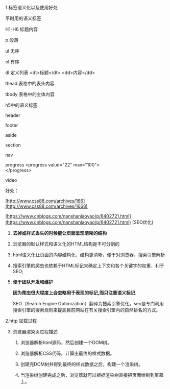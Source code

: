 1.标签语义化以及使用好处

平时用的语义标签

H1-H6 标题内容

p 段落

ul 无序

ol 有序

dl 定义列表   &lt;dt&gt;标题&lt;/dt&gt;   &lt;dd&gt;内容&lt;/dd&gt;

thead 表格中的表头内容

tbody 表格中的主体内容

h5中的语义标签

header

footer

aside

section

nav

progress   &lt;progress value="22" max="100"&gt;  
&lt;/progress&gt;

video

好处：

[http://www.css88.com/archives/166](http://www.css88.com/archives/1668)

[https://www.cnblogs.com/nanshanlaoyao/p/6402721.html](https://www.cnblogs.com/nanshanlaoyao/p/6402721.html)   \(SEO优化\)

1. **去掉或样式丢失的时候能让页面呈现清晰的结构**
2. 浏览器的默认样式和语义化的HTML结构是不可分割的
3. html语义化让页面的内容结构化，结构更清晰，便于对浏览器，搜索引擎解析
4. 搜索引擎的爬虫也依赖于HTML标记来确定上下文和各个关键字的权重，利于SEO;
5. **便于团队开发和维护**

   **因为爬虫很大程度上会忽略用于表现的标记,而只注重语义标记.**

   SEO（Search Engine Optimization）翻译为搜索引擎优化。seo是专门利用搜索引擎的搜索规则来提高目前网站在有关搜索引擎内的自然排名的方式。

2.http 加载过程

3. 浏览器渲染页过程描述

    1. 浏览器解析html源码，然后创建一个DOM树。

    2. 浏览器解析CSS代码，计算出最终的样式数据。

    3. 创建完DOM树并得到最终的样式数据之后，构建一个渲染树。

    4. 当渲染树创建完成之后，浏览器就可以根据渲染树直接把页面绘制到屏幕上。

















